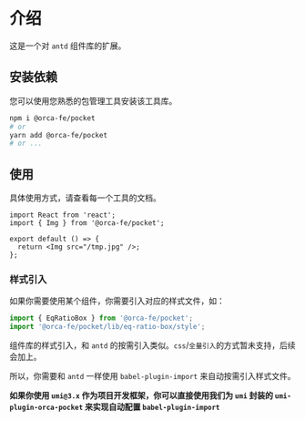# 介绍

这是一个对 `antd` 组件库的扩展。

## 安装依赖

您可以使用您熟悉的包管理工具安装该工具库。

```bash
npm i @orca-fe/pocket
# or
yarn add @orca-fe/pocket
# or ...
```

## 使用

具体使用方式，请查看每一个工具的文档。

```tsx | pure
import React from 'react';
import { Img } from '@orca-fe/pocket';

export default () => {
  return <Img src="/tmp.jpg" />;
};
```

### 样式引入

如果你需要使用某个组件，你需要引入对应的样式文件，如：

```ts | pure
import { EqRatioBox } from '@orca-fe/pocket';
import '@orca-fe/pocket/lib/eq-ratio-box/style';
```

组件库的样式引入，和 `antd` 的按需引入类似。`css`/`全量引入`的方式暂未支持，后续会加上。

所以，你需要和 `antd` 一样使用 `babel-plugin-import` 来自动按需引入样式文件。

**如果你使用 `umi@3.x` 作为项目开发框架，你可以直接使用我们为 `umi` 封装的 `umi-plugin-orca-pocket` 来实现自动配置 `babel-plugin-import`**

